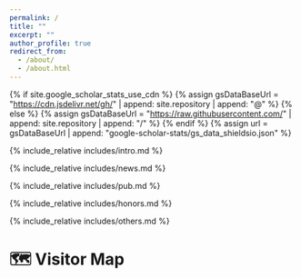 ```yaml
---
permalink: /
title: ""
excerpt: ""
author_profile: true
redirect_from: 
  - /about/
  - /about.html
---
```


{% if site.google_scholar_stats_use_cdn %}
{% assign gsDataBaseUrl = "https://cdn.jsdelivr.net/gh/" | append: site.repository | append: "@" %}
{% else %}
{% assign gsDataBaseUrl = "https://raw.githubusercontent.com/" | append: site.repository | append: "/" %}
{% endif %}
{% assign url = gsDataBaseUrl | append: "google-scholar-stats/gs_data_shieldsio.json" %}

<span class='anchor' id='about-me'></span>

{% include_relative includes/intro.md %}

{% include_relative includes/news.md %}

{% include_relative includes/pub.md %}

{% include_relative includes/honors.md %}

{% include_relative includes/others.md %}

# 🗺️ Visitor Map
<script type="text/javascript" src="//rf.revolvermaps.com/0/0/8.js?i=5z8wae07som&amp;m=0&amp;c=ff0000&amp;cr1=ffffff&amp;f=arial&amp;l=33" async="async"></script>

<!-- <script type="text/javascript" id="clustrmaps" src="//clustrmaps.com/map_v2.js?d=3vCdlQ5nZ746LFembNtGDtjeUj5yZCvzbpyNXyAc-zI&cl=ffffff&w=a"></script> -->

